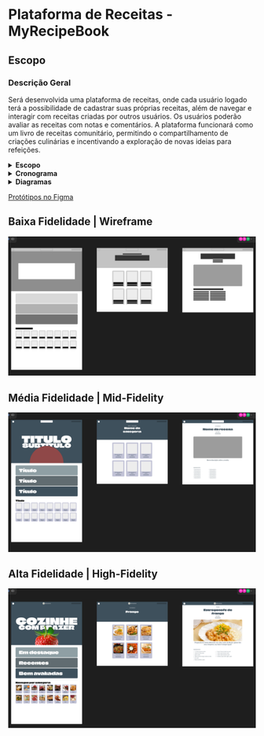 # Plataforma de Receitas - MyRecipeBook

## Escopo

### Descrição Geral

Será desenvolvida uma plataforma de receitas, onde cada usuário logado terá a possibilidade de cadastrar suas próprias receitas, além de navegar e interagir com receitas criadas por outros usuários. Os usuários poderão avaliar as receitas com notas e comentários. A plataforma funcionará como um livro de receitas comunitário, permitindo o compartilhamento de criações culinárias e incentivando a exploração de novas ideias para refeições.


<details>

<summary><strong>Escopo</strong></summary>

### Objetivos Gerais

- Facilitar o cadastro e compartilhamento de receitas pelos usuários.
- Oferecer uma interface intuitiva para navegar e buscar receitas.
- Implementar um sistema de avaliação e comentários para melhorar a interação entre os usuários.
- Promover a troca de experiências culinárias dentro da comunidade.

### Metas SMART

#### Específicas

- Desenvolver um sistema de cadastro e autenticação de usuários.
- Permitir que os usuários avaliem e comentem nas receitas.
- Implementar filtros de busca por tipo de receita, ingredientes e categoria (ex: sobremesas, pratos principais).
- Garantir a segurança dos dados e a integridade das funcionalidades.

#### Mensuráveis

- Atingir 1000 receitas cadastradas no primeiro mês.
- Obter avaliações de pelo menos 30% das receitas registradas.
- Manter uma taxa de engajamento de comentários em pelo menos 30% das receitas.

#### Atingíveis

- Garantir que os usuários possam facilmente cadastrar, editar e visualizar receitas.
- Permitir avaliações e comentários de forma funcional e intuitiva.

#### Relevante

- Promover o compartilhamento de receitas entre os usuários, criando um ambiente colaborativo.
- Oferecer ferramentas fáceis para a navegação e busca por receitas.

#### Temporal

- Deve ser concluído em 1 mês.
- Reuniões periódicas para alinhamento e progresso do projeto.

### Recursos

- **Linguagem de Programação:** JavaScript
- **Compilador:** Node
- **Framework FrontEnd/BackEnd:** Next.js
- **Banco de Dados:** MongoDB
- **Design de Interfaces:** Figma
- **IDE para Desenvolvimento:** VSCode
- **Documentação:** README (GitHub)
- **Controle de Versão:** GitHub

### Recursos Humanos

- **Desenvolvedores Backend Pleno:** 2
- **Desenvolvedores Backend Junior:** 1
- **Desenvolvedores Frontend Pleno:** 1
- **Desenvolvedor Banco de Dados Pleno:** 1
- **Estagiário:** 1

### Análise de Riscos

#### Riscos e Soluções

- **Falta de Comunicação:**  
  **Solução:** Reuniões semanais para verificação de progresso.

- **Quedas de Energia:**  
  **Solução:** Contatar o provedor e utilizar notebooks.

- **Oscilação de Internet:**  
  **Solução:** Contatar o provedor.

- **Atraso nas Entregas:**  
  **Solução:** Verificar com a equipe as possíveis causas, atualizar o cronograma e resolver problemas.

- **Instabilidade na Utilização de Recursos:**  
  **Solução:** Utilizar recursos alternativos (ex: se Figma cair, usar Canva; se VSCode cair, usar Eclipse ou Codespace).

- **Adversidade com Membros da Equipe:**  
  **Solução:** Redistribuir atividades para outros integrantes da equipe e ajustar o cronograma conforme necessário.

</details>

<details>

<summary><strong>Cronograma</strong></summary>

## Cronograma do Projeto


![Cronograma](documentation_img/Cronograma_Livro_Receitas.png)



</details>
<details>

<summary><strong>Diagramas</strong></summary>

### Diagrama de Classe:
```mermaid
classDiagram
    class Usuario {
        +idUsuario: int
        +nomeUsuario: string
        +emailUsuario: string
        +senhaUsuario: string
    }

    class Receita {
        +idReceita: int
        +nomeReceita: string
        +categoriaReceita: string
        +modoPreparo: string
    }

    class Ingrediente {
        +nomeIngrediente: string
        +quantidadeIngrediente: string
    }

    class Avaliacao {
        +idAvaliador: int
        +qtdEstrelaAvaliacao: int
        +descricaoAvaliacao: string
    }

    Receita "1" *-- "0..*" Ingrediente: contém
    Receita "1" *-- "0..*" Avaliacao: avaliada por
    Usuario "1" *-- "0..*" Avaliacao: faz
```
### Diagrama de Uso:

![Diagrama de Uso](documentation_img/Diagram_Uso_Livro_Receitas.png)

### Diagrama de Fluxo:

![Diagrama de Fluxo](documentation_img/Diagram_Fluxo_1_Livro_Receitas.png)

![Diagrama de Fluxo](documentation_img/Diagram_Fluxo_2_Livro_Receitas.png)

![Diagrama de Fluxo](documentation_img/Diagram_Fluxo_3_Livro_Receitas.png)


</details>

[Protótipos no Figma](https://www.figma.com/design/FDwebPRgBJIBdVcXLWyhG5/MyRecipeBook?m=auto&t=IP4AiYEfyHAjkNTz-1)

## Baixa Fidelidade | Wireframe

![Baixa Fidelidade](documentation_img/prototypes/wireframe.png)

## Média Fidelidade | Mid-Fidelity

![Média Fidelidade](documentation_img/prototypes/mid-fidelity.png)

## Alta Fidelidade | High-Fidelity

![Alta Fidelidade](documentation_img/prototypes/high-fidelity.png)